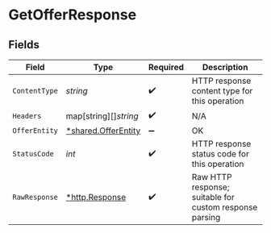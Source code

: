 # GetOfferResponse


## Fields

| Field                                                            | Type                                                             | Required                                                         | Description                                                      |
| ---------------------------------------------------------------- | ---------------------------------------------------------------- | ---------------------------------------------------------------- | ---------------------------------------------------------------- |
| `ContentType`                                                    | *string*                                                         | :heavy_check_mark:                                               | HTTP response content type for this operation                    |
| `Headers`                                                        | map[string][]*string*                                            | :heavy_check_mark:                                               | N/A                                                              |
| `OfferEntity`                                                    | [*shared.OfferEntity](../../../pkg/models/shared/offerentity.md) | :heavy_minus_sign:                                               | OK                                                               |
| `StatusCode`                                                     | *int*                                                            | :heavy_check_mark:                                               | HTTP response status code for this operation                     |
| `RawResponse`                                                    | [*http.Response](https://pkg.go.dev/net/http#Response)           | :heavy_check_mark:                                               | Raw HTTP response; suitable for custom response parsing          |